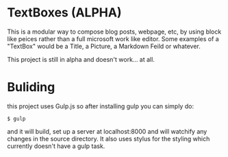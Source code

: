 # TextBoxes (ALPHA)

This is a modular way to compose blog posts, webpage, etc, by using block like peices rather than a full microsoft work like editor. Some examples of a "TextBox" would be a Title, a Picture, a Markdown Feild or whatever.

This project is still in alpha and doesn't work... at all.


# Buliding

this project uses Gulp.js so after installing gulp you can simply do:
```
$ gulp
```

and it will build, set up a server at localhost:8000 and will watchify any changes in the source directory. It also uses stylus for the styling which currently doesn't have a gulp task.

